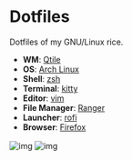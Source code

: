 # Dotfiles
Dotfiles of my GNU/Linux rice.

+ **WM**: [Qtile](https://github.com/qtile/qtile)
+ **OS**: [Arch Linux](https://archlinux.org/)
+ **Shell**: [zsh](https://wiki.archlinux.org/index.php/Zsh)
+ **Terminal**: [kitty](https://github.com/kovidgoyal/kitty/)
+ **Editor**: [vim](https://www.vim.org/)
+ **File Manager**: [Ranger](https://wiki.archlinux.org/title/Ranger)
+ **Launcher**: [rofi](https://github.com/davatorium/rofi/)
+ **Browser**: [Firefox](https://www.mozilla.org/en-US/firefox/new/)


<img src="https://raw.githubusercontent.com/Deluca-Sintax-Error/Dotfiles/main/screenshot-1.png" alt="img" align="center">
<img src="https://raw.githubusercontent.com/Deluca-Sintax-Error/Dotfiles/main/screenshot-2.png" alt="img" align="center">
